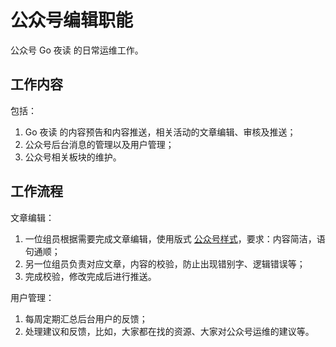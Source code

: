 # 公众号编辑职能

公众号 Go 夜读 的日常运维工作。

## 工作内容

包括：

1. Go 夜读 的内容预告和内容推送，相关活动的文章编辑、审核及推送；
2. 公众号后台消息的管理以及用户管理；
3. 公众号相关板块的维护。

## 工作流程

文章编辑：

1. 一位组员根据需要完成文章编辑，使用版式 [公众号样式](http://mdnice.com)，要求：内容简洁，语句通顺；
2. 另一位组员负责对应文章，内容的校验，防止出现错别字、逻辑错误等；
3. 完成校验，修改完成后进行推送。

用户管理：

1. 每周定期汇总后台用户的反馈；
2. 处理建议和反馈，比如，大家都在找的资源、大家对公众号运维的建议等。
